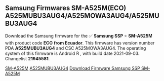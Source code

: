 <h2>Samsung Firmwares SM-A525M(ECO) A525MUBU3AUG4/A525MOWA3AUG4/A525MUBU3AUG4</h2>
Download the Samsung firmware for the ✅ <strong>Samsung SSP </strong> ⭐ <strong>SM-A525M</strong> with product code <strong>ECO</strong> <strong> from Ecuador</strong>. This firmware has version number PDA <strong>A525MUBU3AUG4</strong> and CSC A525MOWA3AUG4. The operating system of this firmware is Android R , with build date 2021-09-03. Changelist <strong>21945581</strong>.


[SM-A525M](https://samfirm.shop/samsung/model/SM-A525M)
[A525MUBU3AUG4](https://samfirm.shop/samsung/pda/A525MUBU3AUG4)
[Download Firmware Samsung SSP SM-A525M](https://samfirm.shop/samsung/firmware/451680)
